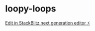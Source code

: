 # loopy-loops

[Edit in StackBlitz next generation editor ⚡️](https://stackblitz.com/~/github.com/SurendherD/loopy-loops)